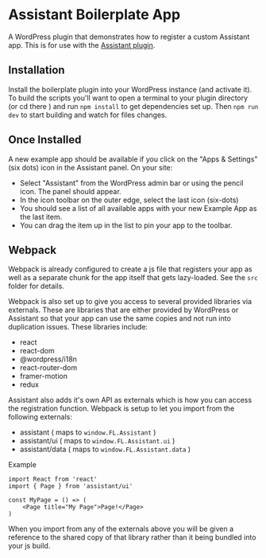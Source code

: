 # Assistant Boilerplate App

A WordPress plugin that demonstrates how to register a custom Assistant app. This is for use with the [Assistant plugin](https://wordpress.org/plugins/assistant/). 

## Installation
Install the boilerplate plugin into your WordPress instance (and activate it). To build the scripts you'll want to open a terminal to your plugin directory (or cd there ) and run `npm install` to get dependencies set up. Then `npm run dev` to start building and watch for files changes.

## Once Installed
A new example app should be available if you click on the "Apps & Settings" (six dots) icon in the Assistant panel. On your site:
* Select "Assistant" from the WordPress admin bar or using the pencil icon. The panel should appear.
* In the icon toolbar on the outer edge, select the last icon (six-dots)
* You should see a list of all available apps with your new Example App as the last item.
* You can drag the item up in the list to pin your app to the toolbar.

## Webpack
Webpack is already configured to create a js file that registers your app as well as a separate chunk for the app itself that gets lazy-loaded. See the `src` folder for details.

Webpack is also set up to give you access to several provided libraries via externals. These are libraries that are either provided by WordPress or Assistant so that your app can use the same copies and not run into duplication issues. These libraries include:
* react
* react-dom
* @wordpress/i18n
* react-router-dom
* framer-motion
* redux

Assistant also adds it's own API as externals which is how you can access the registration function. Webpack is setup to let you import from the following externals:
* assistant ( maps to `window.FL.Assistant` )
* assistant/ui ( maps to `window.FL.Assistant.ui` )
* assistant/data ( maps to `window.FL.Assistant.data` )

Example
```
import React from 'react'
import { Page } from 'assistant/ui'

const MyPage = () => (
    <Page title="My Page">Page!</Page>
)
```
When you import from any of the externals above you will be given a reference to the shared copy of that library rather than it being bundled into your js build.